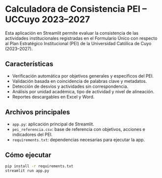 # Calculadora de Consistencia PEI – UCCuyo 2023–2027

Esta aplicación en Streamlit permite evaluar la consistencia de las actividades institucionales registradas en el Formulario Único con respecto al Plan Estratégico Institucional (PEI) de la Universidad Católica de Cuyo (2023–2027).

## Características

- Verificación automática por objetivos generales y específicos del PEI.
- Validación basada en coincidencia de palabras clave y metadatos.
- Detección de desvíos y actividades sin correspondencia.
- Análisis por unidad académica, tipo de actividad y nivel de alineación.
- Reportes descargables en Excel y Word.

## Archivos principales

- `app.py`: aplicación principal de Streamlit.
- `pei_referencia.csv`: base de referencia con objetivos, acciones e indicadores del PEI.
- `requirements.txt`: dependencias necesarias para ejecutar la app.

## Cómo ejecutar

```bash
pip install -r requirements.txt
streamlit run app.py

